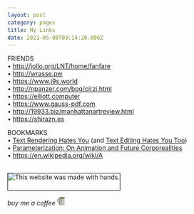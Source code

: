 ```yaml
---
layout: post
category: pages
title: My Links
date: 2021-05-08T03:14:20.096Z
---
```

FRIENDS\
• <http://jollo.org/LNT/home/fanfare>\
• <http://wrasse.pw>\
• <https://www.j9s.world>\
• <http://npanzer.com/bog/cirzi.html>\
• <https://elliott.computer>\
• <https://www.gauss-pdf.com>\
• <http://19933.biz/manhattanartreview.html>\
• <https://shirazn.es>

BOOKMARKS\
• [Text Rendering Hates You](https://gankra.github.io/blah/text-hates-you) (and [Text Editing Hates You Too](https://lord.io/text-editing-hates-you-too)[](https://lord.io/text-editing-hates-you-too))\
• [Parameterization: On Animation and Future Corporealities](https://journal.animationstudies.org/elizaveta-shneyderman-parameterization-on-animation-and-future-corporealities/)\
• <https://en.wikipedia.org/wiki/A>

<a href="https://gossipsweb.net"><br><img src="https://gossipsweb.net/images/twwmwh-lime.jpg" alt="This website was made with hands." style="width: auto; height: 38px; border: 1px solid #000; display: inline-block;"/></a>

*buy me a coffee* <img src="/assets/uploads/unnamed.png" style="height: 19px; width: auto; display: inline-block;">